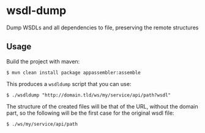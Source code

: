# wsdl-dump
Dump WSDLs and all dependencies to file, preserving the remote structures

## Usage
Build the project with maven:

    $ mvn clean install package appassembler:assemble

This produces a `wsdldump` script that you can use:

    $ ./wsdldump "http://domain.tld/ws/my/service/api/path?wsdl"

The structure of the created files will be that of the URL, without the domain part, so the following will be the first case for the original wsdl file:

    $ ./ws/my/service/api/path
